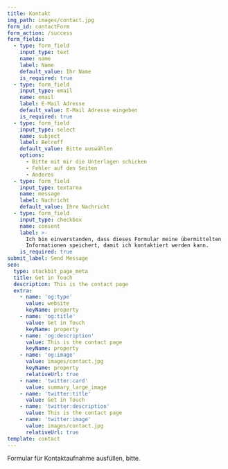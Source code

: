 ```yaml
---
title: Kontakt
img_path: images/contact.jpg
form_id: contactForm
form_action: /success
form_fields:
  - type: form_field
    input_type: text
    name: name
    label: Name
    default_value: Ihr Name
    is_required: true
  - type: form_field
    input_type: email
    name: email
    label: E-Mail Adresse
    default_value: E-Mail Adresse eingeben
    is_required: true
  - type: form_field
    input_type: select
    name: subject
    label: Betreff
    default_value: Bitte auswählen
    options:
      - Bitte mit mir die Unterlagen schicken
      - Fehler auf den Seiten
      - Anderes
  - type: form_field
    input_type: textarea
    name: message
    label: Nachricht
    default_value: Ihre Nachricht
  - type: form_field
    input_type: checkbox
    name: consent
    label: >-
      Ich bin einverstanden, dass dieses Formular meine übermittelten
      Informationen speichert, damit ich kontaktiert werden kann.
    is_required: true
submit_label: Send Message
seo:
  type: stackbit_page_meta
  title: Get in Touch
  description: This is the contact page
  extra:
    - name: 'og:type'
      value: website
      keyName: property
    - name: 'og:title'
      value: Get in Touch
      keyName: property
    - name: 'og:description'
      value: This is the contact page
      keyName: property
    - name: 'og:image'
      value: images/contact.jpg
      keyName: property
      relativeUrl: true
    - name: 'twitter:card'
      value: summary_large_image
    - name: 'twitter:title'
      value: Get in Touch
    - name: 'twitter:description'
      value: This is the contact page
    - name: 'twitter:image'
      value: images/contact.jpg
      relativeUrl: true
template: contact
---
```

Formular für Kontaktaufnahme ausfüllen, bitte. 

